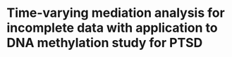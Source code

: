 # Time-varying mediation analysis for incomplete data with application to DNA methylation study for PTSD

